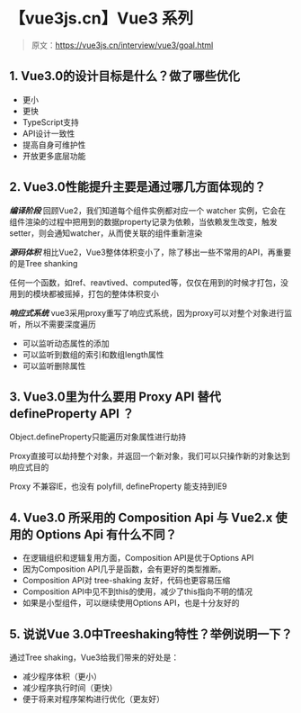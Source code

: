 # 【vue3js.cn】Vue3 系列

> 原文：https://vue3js.cn/interview/vue3/goal.html

## 1. Vue3.0的设计目标是什么？做了哪些优化

- 更小
- 更快
- TypeScript支持
- API设计一致性
- 提高自身可维护性
- 开放更多底层功能

## 2. Vue3.0性能提升主要是通过哪几方面体现的？
***编译阶段***
回顾Vue2，我们知道每个组件实例都对应一个 watcher 实例，它会在组件渲染的过程中把用到的数据property记录为依赖，当依赖发生改变，触发setter，则会通知watcher，从而使关联的组件重新渲染

***源码体积***
相比Vue2，Vue3整体体积变小了，除了移出一些不常用的API，再重要的是Tree shanking

任何一个函数，如ref、reavtived、computed等，仅仅在用到的时候才打包，没用到的模块都被摇掉，打包的整体体积变小

***响应式系统***
vue3采用proxy重写了响应式系统，因为proxy可以对整个对象进行监听，所以不需要深度遍历
- 可以监听动态属性的添加
- 可以监听到数组的索引和数组length属性
- 可以监听删除属性

## 3. Vue3.0里为什么要用 Proxy API 替代 defineProperty API ？
Object.defineProperty只能遍历对象属性进行劫持

Proxy直接可以劫持整个对象，并返回一个新对象，我们可以只操作新的对象达到响应式目的

Proxy 不兼容IE，也没有 polyfill, defineProperty 能支持到IE9

## 4. Vue3.0 所采用的 Composition Api 与 Vue2.x 使用的 Options Api 有什么不同？
- 在逻辑组织和逻辑复用方面，Composition API是优于Options API
- 因为Composition API几乎是函数，会有更好的类型推断。
- Composition API对 tree-shaking 友好，代码也更容易压缩
- Composition API中见不到this的使用，减少了this指向不明的情况
- 如果是小型组件，可以继续使用Options API，也是十分友好的

## 5. 说说Vue 3.0中Treeshaking特性？举例说明一下？
通过Tree shaking，Vue3给我们带来的好处是：

- 减少程序体积（更小）
- 减少程序执行时间（更快）
- 便于将来对程序架构进行优化（更友好）

